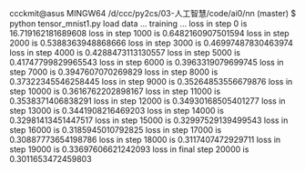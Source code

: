 ccckmit@asus MINGW64 /d/ccc/py2cs/03-人工智慧/code/ai0/nn (master)
$ python tensor_mnist1.py
load data ...
training ...
loss in step 0 is 16.719162181689608
loss in step 1000 is 0.6482160907501594
loss in step 2000 is 0.5388363948868666
loss in step 3000 is 0.46997487830463974
loss in step 4000 is 0.4288473113130557
loss in step 5000 is 0.41747799829965543
loss in step 6000 is 0.3963319079699745
loss in step 7000 is 0.3947607070269829
loss in step 8000 is 0.37322345546258445
loss in step 9000 is 0.35264853556679876
loss in step 10000 is 0.3616762202898167
loss in step 11000 is 0.3538371406838291
loss in step 12000 is 0.34930168505401277
loss in step 13000 is 0.3441908216469203
loss in step 14000 is 0.32981413451447517
loss in step 15000 is 0.32997529139499543
loss in step 16000 is 0.3185945010792825
loss in step 17000 is 0.30887773654198786
loss in step 18000 is 0.3117407472929711
loss in step 19000 is 0.33697606621242093
loss in final step 20000 is 0.3011653472459803